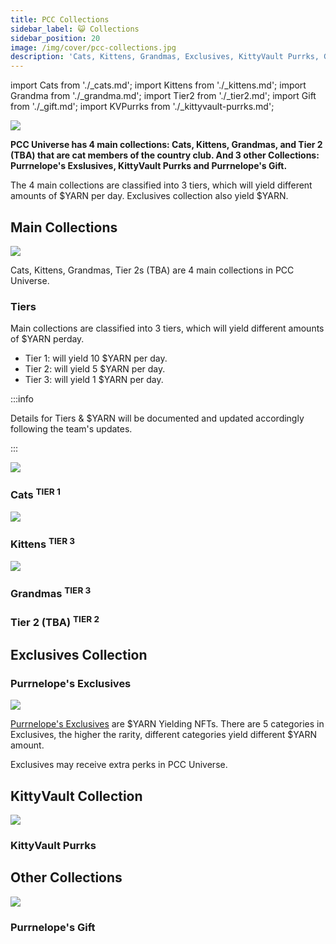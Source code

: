 ```yaml
---
title: PCC Collections
sidebar_label: 😺 Collections
sidebar_position: 20
image: /img/cover/pcc-collections.jpg
description: 'Cats, Kittens, Grandmas, Exclusives, KittyVault Purrks, Gifts and more collections coming to PCC Universe.'
---
```


import Cats from './\_cats.md';
import Kittens from './\_kittens.md';
import Grandma from './\_grandma.md';
import Tier2 from './\_tier2.md';
import Gift from './\_gift.md';
import KVPurrks from './\_kittyvault-purrks.md';

![](./assets/pcc-collections.jpg)

**PCC Universe has 4 main collections: Cats, Kittens, Grandmas, and Tier 2 (TBA) that are cat members of the country club. And 3 other Collections: Purrnelope's Exslusives, KittyVault Purrks and Purrnelope's Gift.**

The 4 main collections are classified into 3 tiers, which will yield different amounts of $YARN per day. Exclusives collection also yield $YARN.

## Main Collections

![](./assets/collections.jpg)

Cats, Kittens, Grandmas, Tier 2s (TBA) are 4 main collections in PCC Universe.

### Tiers

Main collections are classified into 3 tiers, which will yield different amounts of $YARN perday.

- Tier 1: will yield 10 $YARN per day.
- Tier 2: will yield 5 $YARN per day.
- Tier 3: will yield 1 $YARN per day.

:::info

Details for Tiers & $YARN will be documented and updated accordingly following the team's updates.

:::

<span className="wikiPostListImgR">

[![](../collections/cats/assets/cats-s.jpg)](../collections/cats/index.md)

</span>

### Cats <sup>TIER 1</sup>

<Cats />

<span className="wikiPostListImgR">

[![](../collections/kittens/assets/kittens-s.jpg)](../collections/kittens/index.md)

</span>

### Kittens <sup>TIER 3</sup>

<Kittens />

<span className="wikiPostListImgR">

[![](../collections/grandmas/assets/grandmas-s.jpg)](../collections/grandmas/index.md)

</span>

### Grandmas <sup>TIER 3</sup>

<Grandma />

### Tier 2 (TBA) <sup>TIER 2</sup>

<Tier2 />

## Exclusives Collection

### Purrnelope's Exclusives

[![](./exclusives/assets/pcc-exclusives.jpg)](./exclusives/index.md)

[Purrnelope's Exclusives](./exclusives/index.md) are $YARN Yielding NFTs. There are 5 categories in Exclusives, the higher the rarity, different categories yield different $YARN amount.

Exclusives may receive extra perks in PCC Universe.

## KittyVault Collection

<span className="wikiPostListImgR">

[![](../collections/kittyvault-purrks/assets/purrks-s.jpg)](../collections/kittyvault-purrks/index.md)

</span>

### KittyVault Purrks

<KVPurrks />

## Other Collections

<span className="wikiPostListImgR">

[![](../collections/gift/assets/gift-s.jpg)](../collections/gift/index.md)

</span>

### Purrnelope's Gift

<Gift />
